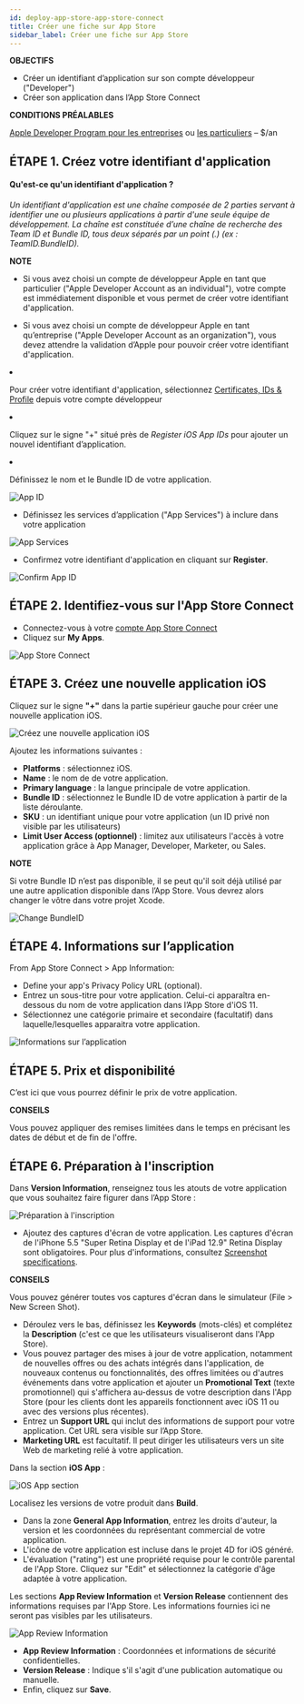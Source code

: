 ```yaml
---
id: deploy-app-store-app-store-connect
title: Créer une fiche sur App Store
sidebar_label: Créer une fiche sur App Store
---
```

<div class = "objectives"> 

**OBJECTIFS**

* Créer un identifiant d’application sur son compte développeur ("Developer")
* Créer son application dans l’App Store Connect</div> <div class = "prerequisites"> 

**CONDITIONS PRÉALABLES**

[Apple Developer Program pour les entreprises](register-apple-developer-program-organization.html) ou [les particuliers](register-apple-developer-program-individual.html) – $/an</div> 

## ÉTAPE 1. Créez votre identifiant d'application

#### Qu'est-ce qu'un identifiant d'application ?

*Un identifiant d'application est une chaîne composée de 2 parties servant à identifier une ou plusieurs applications à partir d'une seule équipe de développement. La chaîne est constituée d’une chaîne de recherche des Team ID et Bundle ID, tous deux séparés par un point (.) (ex : TeamID.BundleID).*<div class = "tips"> 

**NOTE**

* Si vous avez choisi un compte de développeur Apple en tant que particulier ("Apple Developer Account as an individual"), votre compte est immédiatement disponible et vous permet de créer votre identifiant d'application.

* Si vous avez choisi un compte de développeur Apple en tant qu’entreprise ("Apple Developer Account as an organization"), vous devez attendre la validation d’Apple pour pouvoir créer votre identifiant d'application.</div> 

* Pour créer votre identifiant d'application, sélectionnez [Certificates, IDs & Profile](https://developer.apple.com/account/ios/identifier/bundle) depuis votre compte développeur
* Cliquez sur le signe "+" situé près de *Register iOS App IDs* pour ajouter un nouvel identifiant d’application. 
* Définissez le nom et le Bundle ID de votre application. 

![App ID](assets/deploy-app-store/Developer-account-App-ID.png)

* Définissez les services d’application ("App Services") à inclure dans votre application

![App Services](assets/deploy-app-store/App-Services-to-include.png)

* Confirmez votre identifiant d'application en cliquant sur **Register**.

![Confirm App ID](assets/deploy-app-store/Confirm-App-ID.png)

## ÉTAPE 2. Identifiez-vous sur l'App Store Connect

* Connectez-vous à votre [compte App Store Connect](https://appstoreconnect.apple.com)
* Cliquez sur **My Apps**.

![App Store Connect](assets/deploy-app-store/App-Store-Connect-home-page.png)

## ÉTAPE 3. Créez une nouvelle application iOS

Cliquez sur le signe **"+"** dans la partie supérieur gauche pour créer une nouvelle application iOS.

![Créez une nouvelle application iOS](assets/deploy-app-store/Create-new-iOS-App.png)

Ajoutez les informations suivantes :

* **Platforms** : sélectionnez iOS.
* **Name** : le nom de de votre application.
* **Primary language** : la langue principale de votre application.
* **Bundle ID** : sélectionnez le Bundle ID de votre application à partir de la liste déroulante.
* **SKU** : un identifiant unique pour votre application (un ID privé non visible par les utilisateurs)
* **Limit User Access (optionnel)** : limitez aux utilisateurs l'accès à votre application grâce à App Manager, Developer, Marketer, ou Sales.<div class = "tips"> 

**NOTE**

Si votre Bundle ID n’est pas disponible, il se peut qu'il soit déjà utilisé par une autre application disponible dans l’App Store. Vous devrez alors changer le vôtre dans votre projet Xcode.</div> 

![Change BundleID](assets/deploy-app-store/Change-BundleID-Xcode-Project.png)

## ÉTAPE 4. Informations sur l’application

From App Store Connect > App Information:

* Define your app's Privacy Policy URL (optional).
* Entrez un sous-titre pour votre application. Celui-ci apparaîtra en-dessous du nom de votre application dans l’App Store d'iOS 11.
* Sélectionnez une catégorie primaire et secondaire (facultatif) dans laquelle/lesquelles apparaitra votre application.

![Informations sur l’application](assets/deploy-app-store/App-Store-Connect-app-information.png)

## ÉTAPE 5. Prix et disponibilité

C’est ici que vous pourrez définir le prix de votre application.<div class = "tips"> 

**CONSEILS**

Vous pouvez appliquer des remises limitées dans le temps en précisant les dates de début et de fin de l'offre.</div> 

## ÉTAPE 6. Préparation à l'inscription

Dans **Version Information**, renseignez tous les atouts de votre application que vous souhaitez faire figurer dans l’App Store :

![Préparation à l'inscription](assets/deploy-app-store/Prepare-for-submission-screenshot-description.png)

* Ajoutez des captures d'écran de votre application. Les captures d'écran de l'iPhone 5.5 "Super Retina Display et de l'iPad 12.9" Retina Display sont obligatoires. Pour plus d'informations, consultez [Screenshot specifications](https://help.apple.com/app-store-connect/#/devd274dd925).<div class = "tips"> 

**CONSEILS**

Vous pouvez générer toutes vos captures d'écran dans le simulateur (File > New Screen Shot).</div> 

* Déroulez vers le bas, définissez les **Keywords** (mots-clés) et complétez la **Description** (c'est ce que les utilisateurs visualiseront dans l'App Store).
* Vous pouvez partager des mises à jour de votre application, notamment de nouvelles offres ou des achats intégrés dans l'application, de nouveaux contenus ou fonctionnalités, des offres limitées ou d'autres événements dans votre application et ajouter un **Promotional Text** (texte promotionnel) qui s'affichera au-dessus de votre description dans l'App Store (pour les clients dont les appareils fonctionnent avec iOS 11 ou avec des versions plus récentes).
* Entrez un **Support URL** qui inclut des informations de support pour votre application. Cet URL sera visible sur l’App Store.
* **Marketing URL** est facultatif. Il peut diriger les utilisateurs vers un site Web de marketing relié à votre application. 

Dans la section **iOS App** :

![iOS App section](assets/deploy-app-store/Prepare-for-submission-build-icon.png)

Localisez les versions de votre produit dans **Build**.

* Dans la zone **General App Information**, entrez les droits d'auteur, la version et les coordonnées du représentant commercial de votre application.
* L'icône de votre application est incluse dans le projet 4D for iOS généré.
* L'évaluation ("rating") est une propriété requise pour le contrôle parental de l'App Store. Cliquez sur "Edit" et sélectionnez la catégorie d'âge adaptée à votre application.

Les sections **App Review Information** et **Version Release** contiennent des informations requises par l'App Store. Les informations fournies ici ne seront pas visibles par les utilisateurs.

![App Review Information](assets/deploy-app-store/Prepare-for-submission-review-information.png)

* **App Review Information** : Coordonnées et informations de sécurité confidentielles. 
* **Version Release** : Indique s'il s'agit d'une publication automatique ou manuelle.
* Enfin, cliquez sur **Save**.